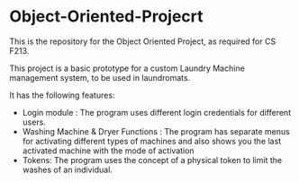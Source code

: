 # Object-Oriented-Projecrt
This is the repository for the Object Oriented Project, as required for CS F213.

This project is a basic prototype for a custom Laundry Machine management system, to be used in laundromats.

It has the following features:

- Login module : The program uses different login credentials for different users. 
- Washing Machine & Dryer Functions : The program has separate menus for activating different types of machines and also shows you the last activated machine with the mode of activation
- Tokens: The program uses the concept of a physical token to limit the washes of an individual.
